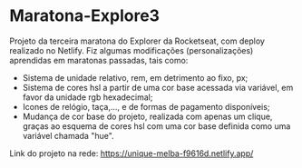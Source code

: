# Maratona-Explore3

Projeto da terceira maratona do Explorer da Rocketseat, com deploy realizado no Netlify. Fiz algumas modificações (personalizações) aprendidas em maratonas passadas, tais como:

  - Sistema de unidade relativo, rem, em detrimento ao fixo, px;
  - Sistema de cores hsl a partir de uma cor base acessada via variável, em favor da unidade rgb hexadecimal;
  - Icones de relógio, taça,..., e de formas de pagamento disponíveis;
  - Mudança de cor base do projeto, realizada com apenas um clique, graças ao esquema de cores hsl com uma cor base definida como uma variável chamada "hue".
 
 Link do projeto na rede: https://unique-melba-f9616d.netlify.app/
